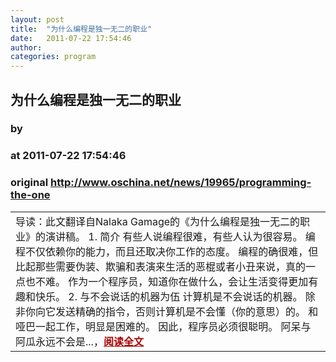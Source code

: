 ```yaml
---
layout: post
title:  "为什么编程是独一无二的职业"
date:   2011-07-22 17:54:46
author: 
categories: program
---
```


## 为什么编程是独一无二的职业
### by 
### at 2011-07-22 17:54:46
### original <http://www.oschina.net/news/19965/programming-the-one>

<table width="100%"><tr>
						<td valign="top">导读：此文翻译自Nalaka Gamage的《为什么编程是独一无二的职业》的演讲稿。 1. 简介 有些人说编程很难，有些人认为很容易。 编程不仅依赖你的能力，而且还取决你工作的态度。 编程的确很难，但比起那些需要伪装、欺骗和表演来生活的恶棍或者小丑来说，真的一点也不难。 作为一个程序员，知道你在做什么，会让生活变得更加有趣和快乐。 2. 与不会说话的机器为伍 计算机是不会说话的机器。 除非你向它发送精确的指令，否则计算机是不会懂（你的意思）的。 和哑巴一起工作，明显是困难的。 因此，程序员必须很聪明。 阿呆与阿瓜永远不会是...，<a href="http://www.oschina.net/news/19965/programming-the-one?from=rss" style="font-weight:bold;color:#a00">阅读全文</a></td>
			</tr></table>